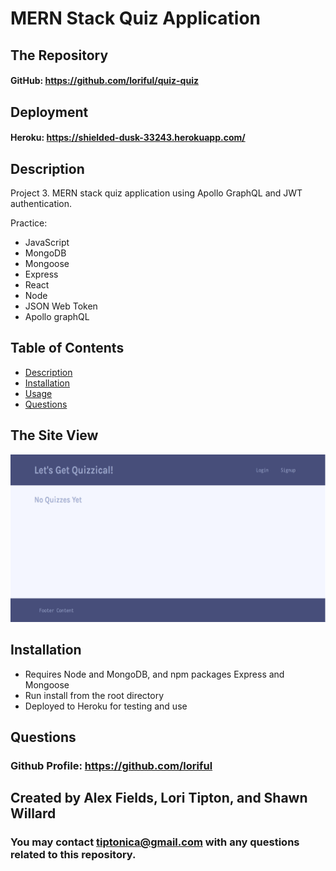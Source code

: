 

# **MERN Stack Quiz Application**
  
## **The Repository**
#### GitHub: https://github.com/loriful/quiz-quiz

## **Deployment**
#### Heroku:   https://shielded-dusk-33243.herokuapp.com/


## **Description**
Project 3. MERN stack quiz application using Apollo GraphQL and JWT authentication.

Practice: 
  - JavaScript
  - MongoDB
  - Mongoose
  - Express
  - React
  - Node
  - JSON Web Token
  - Apollo graphQL

## **Table of Contents**
- [Description](#description)
- [Installation](#installation)
- [Usage](#usage)
- [Questions](#questions)

## **The Site View**

<p align="center">
  <img src="./client/public/assets/images/mock-up.png" alt="Web Page Mock-Up">
  </b>
  </b>
</p>

## **Installation**
- Requires Node and MongoDB, and npm packages Express and Mongoose
- Run install from the root directory
- Deployed to Heroku for testing and use

## **Questions**
### Github Profile:  https://github.com/loriful
## Created by Alex Fields, Lori Tipton, and Shawn Willard

### You may contact tiptonica@gmail.com with any questions related to this repository.

  
  